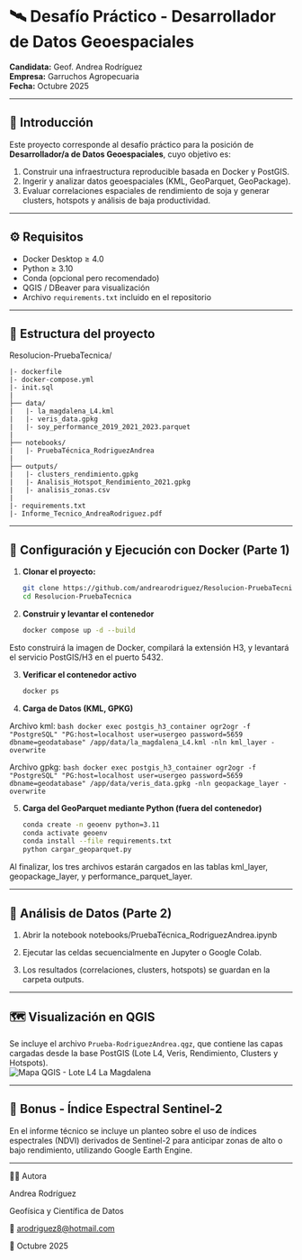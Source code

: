 # 🛰️ Desafío Práctico - Desarrollador de Datos Geoespaciales  
**Candidata:** Geof. Andrea Rodríguez  
**Empresa:** Garruchos Agropecuaria  
**Fecha:** Octubre 2025  

---

## 📘 Introducción  
Este proyecto corresponde al desafío práctico para la posición de **Desarrollador/a de Datos Geoespaciales**, cuyo objetivo es:  
1. Construir una infraestructura reproducible basada en Docker y PostGIS.  
2. Ingerir y analizar datos geoespaciales (KML, GeoParquet, GeoPackage).  
3. Evaluar correlaciones espaciales de rendimiento de soja y generar clusters, hotspots y análisis de baja productividad.  

---

## ⚙️ Requisitos  
- Docker Desktop ≥ 4.0  
- Python ≥ 3.10  
- Conda (opcional pero recomendado)  
- QGIS / DBeaver para visualización  
- Archivo `requirements.txt` incluido en el repositorio  

---

## 🧩 Estructura del proyecto

Resolucion-PruebaTecnica/
	
	|- dockerfile
	|- docker-compose.yml
	|- init.sql
	|
	├── data/
	|  	|- la_magdalena_L4.kml
	|  	|- veris_data.gpkg
	|  	|- soy_performance_2019_2021_2023.parquet
	|
	├── notebooks/
	|  	|- PruebaTécnica_RodriguezAndrea
	| 
	├── outputs/
	|  	|- clusters_rendimiento.gpkg
	|  	|- Analisis_Hotspot_Rendimiento_2021.gpkg
	|  	|- analisis_zonas.csv
	|
	|- requirements.txt
	|- Informe_Tecnico_AndreaRodriguez.pdf

---

## 🐳 Configuración y Ejecución con Docker (Parte 1)

1. **Clonar el proyecto:**
   ```bash
   git clone https://github.com/andrearodriguez/Resolucion-PruebaTecnica.git
   cd Resolucion-PruebaTecnica
   ```

2. **Construir y levantar el contenedor**
	```bash
	docker compose up -d --build 
	```
 
Esto construirá la imagen de Docker, compilará la extensión H3, y levantará el servicio PostGIS/H3 en el puerto 5432.

3. **Verificar el contenedor activo** 
	```bash
	docker ps
	```
 
4. **Carga de Datos (KML, GPKG)** 

Archivo kml:
	```bash
	docker exec postgis_h3_container ogr2ogr -f "PostgreSQL" "PG:host=localhost user=usergeo password=5659 dbname=geodatabase" /app/data/la_magdalena_L4.kml -nln kml_layer -overwrite
	```
	
Archivo gpkg:
	```bash
	docker exec postgis_h3_container ogr2ogr -f "PostgreSQL" "PG:host=localhost user=usergeo password=5659 dbname=geodatabase" /app/data/veris_data.gpkg -nln geopackage_layer -overwrite 
	```
	
5. **Carga del GeoParquet mediante Python (fuera del contenedor)** 

	```bash
	conda create -n geoenv python=3.11
	conda activate geoenv
	conda install --file requirements.txt
	python cargar_geoparquet.py
	```
Al finalizar, los tres archivos estarán cargados en las tablas kml_layer, geopackage_layer, y performance_parquet_layer.

-----------

## 🧠 Análisis de Datos (Parte 2)

1. Abrir la notebook
	notebooks/PruebaTécnica_RodriguezAndrea.ipynb

2. Ejecutar las celdas secuencialmente en Jupyter o Google Colab.

3. Los resultados (correlaciones, clusters, hotspots) se guardan en la carpeta outputs.

------------

## 🗺️ Visualización en QGIS

Se incluye el archivo `Prueba-RodriguezAndrea.qgz`, que contiene las capas cargadas desde la base PostGIS (Lote L4, Veris, Rendimiento, Clusters y Hotspots).  
![Mapa QGIS - Lote L4 La Magdalena](outputs/mapa_qgis.png)

----------

## 🌿 Bonus - Índice Espectral Sentinel-2
En el informe técnico se incluye un planteo sobre el uso de índices espectrales (NDVI) derivados de Sentinel-2 para anticipar zonas de alto o bajo rendimiento, utilizando Google Earth Engine.

-------------

👩‍💻 Autora

Andrea Rodríguez

Geofísica y Científica de Datos

📧 arodriguez8@hotmail.com

📅 Octubre 2025

